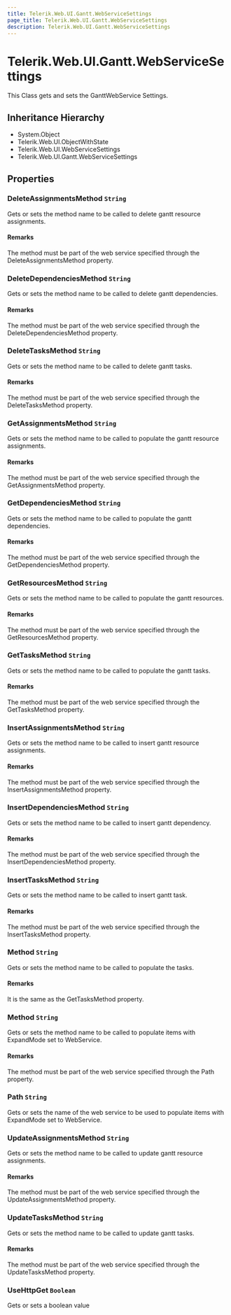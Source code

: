 ```yaml
---
title: Telerik.Web.UI.Gantt.WebServiceSettings
page_title: Telerik.Web.UI.Gantt.WebServiceSettings
description: Telerik.Web.UI.Gantt.WebServiceSettings
---
```


# Telerik.Web.UI.Gantt.WebServiceSettings

This Class gets and sets the GanttWebService Settings.

## Inheritance Hierarchy

* System.Object
* Telerik.Web.UI.ObjectWithState
* Telerik.Web.UI.WebServiceSettings
* Telerik.Web.UI.Gantt.WebServiceSettings

## Properties

###  DeleteAssignmentsMethod `String`

Gets or sets the method name to be called to delete gantt resource assignments.

#### Remarks
The method must be part of the web service specified through the
            DeleteAssignmentsMethod property.

###  DeleteDependenciesMethod `String`

Gets or sets the method name to be called to delete gantt dependencies.

#### Remarks
The method must be part of the web service specified through the
            DeleteDependenciesMethod property.

###  DeleteTasksMethod `String`

Gets or sets the method name to be called to delete gantt tasks.

#### Remarks
The method must be part of the web service specified through the
            DeleteTasksMethod property.

###  GetAssignmentsMethod `String`

Gets or sets the method name to be called to populate the gantt resource assignments.

#### Remarks
The method must be part of the web service specified through the
            GetAssignmentsMethod property.

###  GetDependenciesMethod `String`

Gets or sets the method name to be called to populate the gantt dependencies.

#### Remarks
The method must be part of the web service specified through the
            GetDependenciesMethod property.

###  GetResourcesMethod `String`

Gets or sets the method name to be called to populate the gantt resources.

#### Remarks
The method must be part of the web service specified through the
            GetResourcesMethod property.

###  GetTasksMethod `String`

Gets or sets the method name to be called to populate the gantt tasks.

#### Remarks
The method must be part of the web service specified through the
            GetTasksMethod property.

###  InsertAssignmentsMethod `String`

Gets or sets the method name to be called to insert gantt resource assignments.

#### Remarks
The method must be part of the web service specified through the
            InsertAssignmentsMethod property.

###  InsertDependenciesMethod `String`

Gets or sets the method name to be called to insert gantt dependency.

#### Remarks
The method must be part of the web service specified through the
                InsertDependenciesMethod property.

###  InsertTasksMethod `String`

Gets or sets the method name to be called to insert gantt task.

#### Remarks
The method must be part of the web service specified through the
                InsertTasksMethod property.

###  Method `String`

Gets or sets the method name to be called to populate the tasks.

#### Remarks
It is the same as the GetTasksMethod property.

###  Method `String`

Gets or sets the method name to be called to populate items with
                   ExpandMode set to WebService.

#### Remarks
The method must be part of the web service specified through the
                   Path property.

###  Path `String`

Gets or sets the name of the web service to be used to populate items with
                   ExpandMode set to WebService.

###  UpdateAssignmentsMethod `String`

Gets or sets the method name to be called to update gantt resource assignments.

#### Remarks
The method must be part of the web service specified through the
            UpdateAssignmentsMethod property.

###  UpdateTasksMethod `String`

Gets or sets the method name to be called to update gantt tasks.

#### Remarks
The method must be part of the web service specified through the
            UpdateTasksMethod property.

###  UseHttpGet `Boolean`

Gets or sets a boolean value


